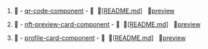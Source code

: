 1. 🌟 - [qr-code-component](https://github.com/lisztomania23/frontend-mentor-challenges/tree/main/qr-code-component) - 🌟 &nbsp;📄[[README.md](/qr-code-component/README.md)] &nbsp;&nbsp;🔗[preview](https://lisztomania23.github.io/frontend-mentor-challenges/qr-code-component/)

2. 🌟 - [nft-preview-card-component](https://github.com/lisztomania23/frontend-mentor-challenges/tree/main/nft-preview-card-component) - 🌟 &nbsp;📄[[README.md](/nft-preview-card-component/README.md)] &nbsp;&nbsp;🔗[preview](https://lisztomania23.github.io/frontend-mentor-challenges/nft-preview-card-component/)

3. 🌟 - [profile-card-component](https://github.com/lisztomania23/frontend-mentor-challenges/tree/main/profile-card-component) - 🌟 &nbsp;📄[[README.md](/profile-card-component/README.md)] &nbsp;&nbsp;🔗[preview](https://lisztomania23.github.io/frontend-mentor-challenges/profile-card-component/)
